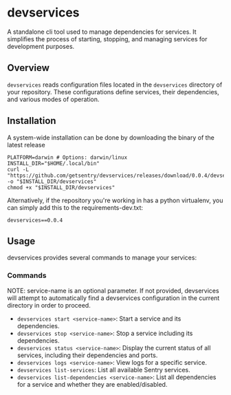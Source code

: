 # devservices

A standalone cli tool used to manage dependencies for services. It simplifies the process of starting, stopping, and managing services for development purposes.

## Overview

`devservices` reads configuration files located in the `devservices` directory of your repository. These configurations define services, their dependencies, and various modes of operation.

## Installation

A system-wide installation can be done by downloading the binary of the latest release

```
PLATFORM=darwin # Options: darwin/linux
INSTALL_DIR="$HOME/.local/bin"
curl -L "https://github.com/getsentry/devservices/releases/download/0.0.4/devservices-$PLATFORM" -o "$INSTALL_DIR/devservices"
chmod +x "$INSTALL_DIR/devservices"
```

Alternatively, if the repository you're working in has a python virtualenv, you can simply add this to the requirements-dev.txt:

```
devservices==0.0.4
```
## Usage

devservices provides several commands to manage your services:

### Commands

NOTE: service-name is an optional parameter. If not provided, devservices will attempt to automatically find a devservices configuration in the current directory in order to proceed.

- `devservices start <service-name>`: Start a service and its dependencies.
- `devservices stop <service-name>`: Stop a service including its dependencies.
- `devservices status <service-name>`: Display the current status of all services, including their dependencies and ports.
- `devservices logs <service-name>`: View logs for a specific service.
- `devservices list-services`: List all available Sentry services.
- `devservices list-dependencies <service-name>`: List all dependencies for a service and whether they are enabled/disabled.
